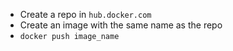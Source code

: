 - Create a repo in `hub.docker.com`
- Create an image with the same name as the repo
- `docker push image_name`
